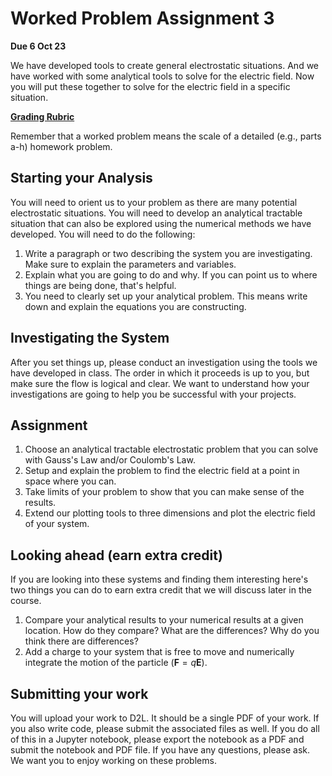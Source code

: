 # Worked Problem Assignment 3

**Due 6 Oct 23**

We have developed tools to create general electrostatic situations. And we have worked with some analytical tools to solve for the electric field. Now you will put these together to solve for the electric field in a specific situation.

[**Grading Rubric**](../0_course/8_worked_problems.md)

Remember that a worked problem means the scale of a detailed (e.g., parts a-h) homework problem.

## Starting your Analysis

You will need to orient us to your problem as there are many potential electrostatic situations. You will need to develop an analytical tractable situation that can also be explored using the numerical methods we have developed. You will need to do the following: 

1. Write a paragraph or two describing the system you are investigating. Make sure to explain the parameters and variables. 
2. Explain what you are going to do and why. If you can point us to where things are being done, that's helpful.
3. You need to clearly set up your analytical problem. This means write down and explain the equations you are constructing.

## Investigating the System

After you set things up, please conduct an investigation using the tools we have developed in class. The order in which it proceeds is up to you, but make sure the flow is logical and clear. We want to understand how your investigations are going to help you be successful with your projects.

## Assignment

1. Choose an analytical tractable electrostatic problem that you can solve with Gauss's Law and/or Coulomb's Law.
2. Setup and explain the problem to find the electric field at a point in space where you can. 
3. Take limits of your problem to show that you can make sense of the results.
4. Extend our plotting tools to three dimensions and plot the electric field of your system.

## Looking ahead (earn extra credit)

If you are looking into these systems and finding them interesting here's two things you can do to earn extra credit that we will discuss later in the course.

1. Compare your analytical results to your numerical results at a given location. How do they compare? What are the differences? Why do you think there are differences?
2. Add a charge to your system that is free to move and numerically integrate the motion of the particle ($\mathbf{F}=q\mathbf{E}$). 

## Submitting your work

You will upload your work to D2L. It should be a single PDF of your work. If you also write code, please submit the associated files as well. If you do all of this in a Jupyter notebook, please export the notebook as a PDF and submit the notebook and PDF file. If you have any questions, please ask. We want you to enjoy working on these problems.